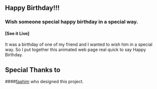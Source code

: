 ## Happy Birthday!!!

### Wish someone special happy birthday in a special way.

#### [See it Live]

It was a birthday of one of my friend and I wanted to wish him in a special way. So I put together this animated web page real quick to say Happy Birthday.

## Special Thanks to 
####[faahim](https://github.com/faahim/happy-birthday/) who designed this project.
